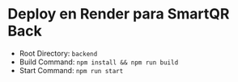 # Deploy en Render para SmartQR Back

- Root Directory: `backend`
- Build Command: `npm install && npm run build`
- Start Command: `npm run start`
